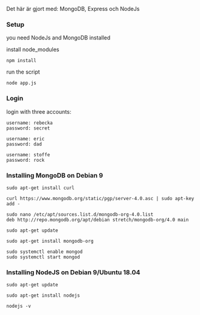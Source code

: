 
Det här är gjort med:
MongoDB, Express och NodeJs

### Setup
you need NodeJs and MongoDB installed

install node_modules
```
npm install
```
run the script
```
node app.js
```

### Login
login with three accounts:

```
username: rebecka
password: secret

username: eric
password: dad

username: stoffe
password: rock
```

### Installing MongoDB on Debian 9

```
sudo apt-get install curl
```
```
curl https://www.mongodb.org/static/pgp/server-4.0.asc | sudo apt-key add -
```
```
sudo nano /etc/apt/sources.list.d/mongodb-org-4.0.list
deb http://repo.mongodb.org/apt/debian stretch/mongodb-org/4.0 main
```
```
sudo apt-get update
```
```
sudo apt-get install mongodb-org
```
```
sudo systemctl enable mongod
sudo systemctl start mongod
```

### Installing NodeJS on Debian 9/Ubuntu 18.04
```
sudo apt-get update
```
```
sudo apt-get install nodejs
```
```
nodejs -v
```
